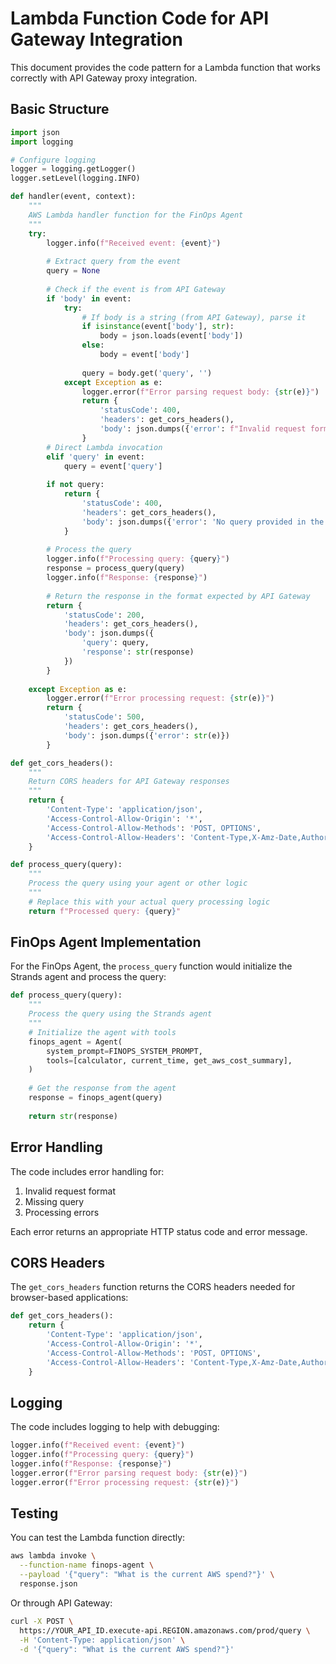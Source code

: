 # Lambda Function Code for API Gateway Integration

This document provides the code pattern for a Lambda function that works correctly with API Gateway proxy integration.

## Basic Structure

```python
import json
import logging

# Configure logging
logger = logging.getLogger()
logger.setLevel(logging.INFO)

def handler(event, context):
    """
    AWS Lambda handler function for the FinOps Agent
    """
    try:
        logger.info(f"Received event: {event}")
        
        # Extract query from the event
        query = None
        
        # Check if the event is from API Gateway
        if 'body' in event:
            try:
                # If body is a string (from API Gateway), parse it
                if isinstance(event['body'], str):
                    body = json.loads(event['body'])
                else:
                    body = event['body']
                
                query = body.get('query', '')
            except Exception as e:
                logger.error(f"Error parsing request body: {str(e)}")
                return {
                    'statusCode': 400,
                    'headers': get_cors_headers(),
                    'body': json.dumps({'error': f"Invalid request format: {str(e)}"})
                }
        # Direct Lambda invocation
        elif 'query' in event:
            query = event['query']
        
        if not query:
            return {
                'statusCode': 400,
                'headers': get_cors_headers(),
                'body': json.dumps({'error': 'No query provided in the request'})
            }
        
        # Process the query
        logger.info(f"Processing query: {query}")
        response = process_query(query)
        logger.info(f"Response: {response}")
        
        # Return the response in the format expected by API Gateway
        return {
            'statusCode': 200,
            'headers': get_cors_headers(),
            'body': json.dumps({
                'query': query,
                'response': str(response)
            })
        }
        
    except Exception as e:
        logger.error(f"Error processing request: {str(e)}")
        return {
            'statusCode': 500,
            'headers': get_cors_headers(),
            'body': json.dumps({'error': str(e)})
        }

def get_cors_headers():
    """
    Return CORS headers for API Gateway responses
    """
    return {
        'Content-Type': 'application/json',
        'Access-Control-Allow-Origin': '*',
        'Access-Control-Allow-Methods': 'POST, OPTIONS',
        'Access-Control-Allow-Headers': 'Content-Type,X-Amz-Date,Authorization,X-Api-Key,X-Amz-Security-Token'
    }

def process_query(query):
    """
    Process the query using your agent or other logic
    """
    # Replace this with your actual query processing logic
    return f"Processed query: {query}"
```

## FinOps Agent Implementation

For the FinOps Agent, the `process_query` function would initialize the Strands agent and process the query:

```python
def process_query(query):
    """
    Process the query using the Strands agent
    """
    # Initialize the agent with tools
    finops_agent = Agent(
        system_prompt=FINOPS_SYSTEM_PROMPT,
        tools=[calculator, current_time, get_aws_cost_summary],
    )
    
    # Get the response from the agent
    response = finops_agent(query)
    
    return str(response)
```

## Error Handling

The code includes error handling for:

1. Invalid request format
2. Missing query
3. Processing errors

Each error returns an appropriate HTTP status code and error message.

## CORS Headers

The `get_cors_headers` function returns the CORS headers needed for browser-based applications:

```python
def get_cors_headers():
    return {
        'Content-Type': 'application/json',
        'Access-Control-Allow-Origin': '*',
        'Access-Control-Allow-Methods': 'POST, OPTIONS',
        'Access-Control-Allow-Headers': 'Content-Type,X-Amz-Date,Authorization,X-Api-Key,X-Amz-Security-Token'
    }
```

## Logging

The code includes logging to help with debugging:

```python
logger.info(f"Received event: {event}")
logger.info(f"Processing query: {query}")
logger.info(f"Response: {response}")
logger.error(f"Error parsing request body: {str(e)}")
logger.error(f"Error processing request: {str(e)}")
```

## Testing

You can test the Lambda function directly:

```bash
aws lambda invoke \
  --function-name finops-agent \
  --payload '{"query": "What is the current AWS spend?"}' \
  response.json
```

Or through API Gateway:

```bash
curl -X POST \
  https://YOUR_API_ID.execute-api.REGION.amazonaws.com/prod/query \
  -H 'Content-Type: application/json' \
  -d '{"query": "What is the current AWS spend?"}'
```
